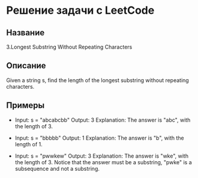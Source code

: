 # Решение задачи с LeetCode 

## Название 

  3.Longest Substring Without Repeating Characters

## Описание

  Given a string s, find the length of the longest substring without repeating characters.

## Примеры

* Input: s = "abcabcbb" 
  Output: 3 
  Explanation: The answer is "abc", with the length of 3.
  
* Input: s = "bbbbb" 
  Output: 1 
  Explanation: The answer is "b", with the length of 1.
  
* Input: s = "pwwkew" 
  Output: 3 
  Explanation: The answer is "wke", with the length of 3. 
  Notice that the answer must be a substring, "pwke" is a subsequence and not a substring.

